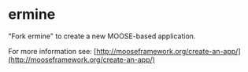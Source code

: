 ermine
=====

"Fork ermine" to create a new MOOSE-based application.

For more information see: [http://mooseframework.org/create-an-app/](http://mooseframework.org/create-an-app/)
